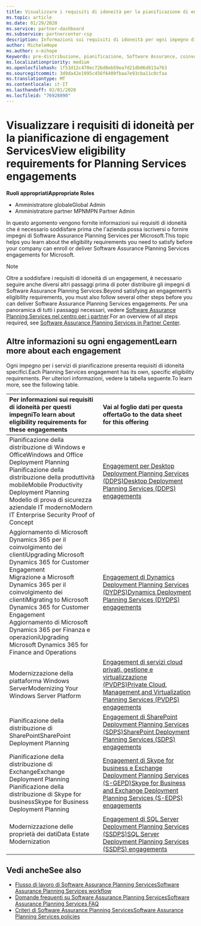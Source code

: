 ```yaml
---
title: Visualizzare i requisiti di idoneità per la pianificazione di engagement Services | Centro per i partner
ms.topic: article
ms.date: 01/29/2020
ms.service: partner-dashboard
ms.subservice: partnercenter-csp
description: Informazioni sui requisiti di idoneità per ogni impegno di Software Assurance Planning Services che un'azienda potrebbe voler offrire ai clienti aziendali.
author: MicheleHope
ms.author: v-mihope
Keywords: pre-distribuzione, pianificazione, Software Assurance, coinvolgimento, requisiti, idoneità, offerta
ms.localizationpriority: medium
ms.openlocfilehash: 1f53d12c470ec72bd8eb59ea7d21db06d813a763
ms.sourcegitcommit: 3d9da42e1995c456f6409fbaa7e93cba11c0cfaa
ms.translationtype: MT
ms.contentlocale: it-IT
ms.lasthandoff: 02/01/2020
ms.locfileid: "76928890"
---
```

# <a name="view-eligibility-requirements-for-planning-services-engagements"></a><span data-ttu-id="3f7c8-104">Visualizzare i requisiti di idoneità per la pianificazione di engagement Services</span><span class="sxs-lookup"><span data-stu-id="3f7c8-104">View eligibility requirements for Planning Services engagements</span></span>

<span data-ttu-id="3f7c8-105">**Ruoli appropriati**</span><span class="sxs-lookup"><span data-stu-id="3f7c8-105">**Appropriate Roles**</span></span>

- <span data-ttu-id="3f7c8-106">Amministratore globale</span><span class="sxs-lookup"><span data-stu-id="3f7c8-106">Global Admin</span></span>
- <span data-ttu-id="3f7c8-107">Amministratore partner MPN</span><span class="sxs-lookup"><span data-stu-id="3f7c8-107">MPN Partner Admin</span></span>

<span data-ttu-id="3f7c8-108">In questo argomento vengono fornite informazioni sui requisiti di idoneità che è necessario soddisfare prima che l'azienda possa iscriversi o fornire impegni di Software Assurance Planning Services per Microsoft.</span><span class="sxs-lookup"><span data-stu-id="3f7c8-108">This topic helps you learn about the eligibility requirements you need to satisfy before your company can enroll or deliver Software Assurance Planning Services engagements for Microsoft.</span></span>

>[!NOTE]
> <span data-ttu-id="3f7c8-109">Oltre a soddisfare i requisiti di idoneità di un engagement, è necessario seguire anche diversi altri passaggi prima di poter distribuire gli impegni di Software Assurance Planning Services.</span><span class="sxs-lookup"><span data-stu-id="3f7c8-109">Beyond satisfying an engagement’s eligibility requirements, you must also follow several other steps before you can deliver Software Assurance Planning Services engagements.</span></span> <span data-ttu-id="3f7c8-110">Per una panoramica di tutti i passaggi necessari, vedere [Software Assurance Planning Services nel centro per i partner](software-assurance-dps.md).</span><span class="sxs-lookup"><span data-stu-id="3f7c8-110">For an overview of all steps required, see [Software Assurance Planning Services in Partner Center](software-assurance-dps.md).</span></span>

## <a name="learn-more-about-each-engagement"></a><span data-ttu-id="3f7c8-111">Altre informazioni su ogni engagement</span><span class="sxs-lookup"><span data-stu-id="3f7c8-111">Learn more about each engagement</span></span>

<span data-ttu-id="3f7c8-112">Ogni impegno per i servizi di pianificazione presenta requisiti di idoneità specifici.</span><span class="sxs-lookup"><span data-stu-id="3f7c8-112">Each Planning Services engagement has its own, specific eligibility requirements.</span></span> <span data-ttu-id="3f7c8-113">Per ulteriori informazioni, vedere la tabella seguente.</span><span class="sxs-lookup"><span data-stu-id="3f7c8-113">To learn more, see the following table.</span></span>

|<span data-ttu-id="3f7c8-114">**Per informazioni sui requisiti di idoneità per questi impegni**</span><span class="sxs-lookup"><span data-stu-id="3f7c8-114">**To learn about eligibility requirements for these engagements**</span></span>   |<span data-ttu-id="3f7c8-115">**Vai al foglio dati per questa offerta**</span><span class="sxs-lookup"><span data-stu-id="3f7c8-115">**Go to the data sheet for this offering**</span></span>  |
|:------------------------------------|:------------------|
| <span data-ttu-id="3f7c8-116">Pianificazione della distribuzione di Windows e Office</span><span class="sxs-lookup"><span data-stu-id="3f7c8-116">Windows and Office Deployment Planning</span></span><br> <span data-ttu-id="3f7c8-117">Pianificazione della distribuzione della produttività mobile</span><span class="sxs-lookup"><span data-stu-id="3f7c8-117">Mobile Productivity Deployment Planning</span></span><br> <span data-ttu-id="3f7c8-118">Modello di prova di sicurezza aziendale IT moderno</span><span class="sxs-lookup"><span data-stu-id="3f7c8-118">Modern IT Enterprise Security Proof of Concept</span></span></br>  | [<span data-ttu-id="3f7c8-119">Engagement per Desktop Deployment Planning Services (DDPS)</span><span class="sxs-lookup"><span data-stu-id="3f7c8-119">Desktop Deployment Planning Services (DDPS) engagements</span></span>](https://go.microsoft.com/fwlink/?linkid=2116072) |
| <span data-ttu-id="3f7c8-120">Aggiornamento di Microsoft Dynamics 365 per il coinvolgimento dei clienti</span><span class="sxs-lookup"><span data-stu-id="3f7c8-120">Upgrading Microsoft Dynamics 365 for Customer Engagement</span></span><br> <span data-ttu-id="3f7c8-121">Migrazione a Microsoft Dynamics 365 per il coinvolgimento dei clienti</span><span class="sxs-lookup"><span data-stu-id="3f7c8-121">Migrating to Microsoft Dynamics 365 for Customer Engagement</span></span><br> <span data-ttu-id="3f7c8-122">Aggiornamento di Microsoft Dynamics 365 per Finanza e operazioni</span><span class="sxs-lookup"><span data-stu-id="3f7c8-122">Upgrading Microsoft Dynamics 365 for Finance and Operations</span></span></br>  | [<span data-ttu-id="3f7c8-123">Engagement di Dynamics Deployment Planning Services (DYDPS)</span><span class="sxs-lookup"><span data-stu-id="3f7c8-123">Dynamics Deployment Planning Services (DYDPS) engagements</span></span>](https://go.microsoft.com/fwlink/?linkid=2116073)  |
| <span data-ttu-id="3f7c8-124">Modernizzazione della piattaforma Windows Server</span><span class="sxs-lookup"><span data-stu-id="3f7c8-124">Modernizing Your Windows Server Platform</span></span> | [<span data-ttu-id="3f7c8-125">Engagement di servizi cloud privati, gestione e virtualizzazione (PVDPS)</span><span class="sxs-lookup"><span data-stu-id="3f7c8-125">Private Cloud, Management and Virtualization Planning Services (PVDPS) engagements</span></span>](https://go.microsoft.com/fwlink/?linkid=2115982) |
| <span data-ttu-id="3f7c8-126">Pianificazione della distribuzione di SharePoint</span><span class="sxs-lookup"><span data-stu-id="3f7c8-126">SharePoint Deployment Planning</span></span>   | [<span data-ttu-id="3f7c8-127">Engagement di SharePoint Deployment Planning Services (SDPS)</span><span class="sxs-lookup"><span data-stu-id="3f7c8-127">SharePoint Deployment Planning Services (SDPS) engagements</span></span>](https://go.microsoft.com/fwlink/?linkid=2116074)  |
| <span data-ttu-id="3f7c8-128">Pianificazione della distribuzione di Exchange</span><span class="sxs-lookup"><span data-stu-id="3f7c8-128">Exchange Deployment Planning</span></span><br> <span data-ttu-id="3f7c8-129">Pianificazione della distribuzione di Skype for business</span><span class="sxs-lookup"><span data-stu-id="3f7c8-129">Skype for Business Deployment Planning</span></span></br>  | [<span data-ttu-id="3f7c8-130">Engagement di Skype for business e Exchange Deployment Planning Services (S-GEPD)</span><span class="sxs-lookup"><span data-stu-id="3f7c8-130">Skype for Business and Exchange Deployment Planning Services (S-EDPS) engagements</span></span>](https://go.microsoft.com/fwlink/?linkid=2116075)  |
| <span data-ttu-id="3f7c8-131">Modernizzazione delle proprietà dei dati</span><span class="sxs-lookup"><span data-stu-id="3f7c8-131">Data Estate Modernization</span></span>  | [<span data-ttu-id="3f7c8-132">Engagement di SQL Server Deployment Planning Services (SSDPS)</span><span class="sxs-lookup"><span data-stu-id="3f7c8-132">SQL Server Deployment Planning Services (SSDPS) engagements</span></span>](https://go.microsoft.com/fwlink/?linkid=2116076)  |

## <a name="see-also"></a><span data-ttu-id="3f7c8-133">Vedi anche</span><span class="sxs-lookup"><span data-stu-id="3f7c8-133">See also</span></span>

- [<span data-ttu-id="3f7c8-134">Flusso di lavoro di Software Assurance Planning Services</span><span class="sxs-lookup"><span data-stu-id="3f7c8-134">Software Assurance Planning Services workflow</span></span>](https://go.microsoft.com/fwlink/?linkid=2115983)
- [<span data-ttu-id="3f7c8-135">Domande frequenti su Software Assurance Planning Services</span><span class="sxs-lookup"><span data-stu-id="3f7c8-135">Software Assurance Planning Services FAQ</span></span>](https://go.microsoft.com/fwlink/?linkid=2116077)
- [<span data-ttu-id="3f7c8-136">Criteri di Software Assurance Planning Services</span><span class="sxs-lookup"><span data-stu-id="3f7c8-136">Software Assurance Planning Services policies</span></span>](https://go.microsoft.com/fwlink/?linkid=2115984)
